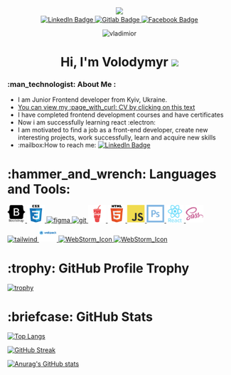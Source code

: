 <div id="header" align="center">
  <img src="https://media.giphy.com/media/SWoSkN6DxTszqIKEqv/giphy.gif" height="400"/>
</div>

<div id="badges" align="center">
  <a href="https://www.linkedin.com/in/volodymyr-khrushch-765281252/">
    <img src="https://img.shields.io/badge/LinkedIn-blue?style=for-the-badge&logo=linkedin&logoColor=white" alt="LinkedIn Badge"/>
  </a>
  <a href="https://gitlab.com/VolodymyrR">
    <img src="https://img.shields.io/badge/GitLab-red?style=for-the-badge&logo=gitlab&logoColor=white" alt="Gitlab Badge"/>
  </a>
    <a href="https://www.facebook.com/vladimir.khrucsh/">
    <img src="https://img.shields.io/badge/Facebook-blue?style=for-the-badge&logo=facebook&logoColor=white" alt="Facebook Badge"/>
  </a>
</div>
<p align="center"> <img src="https://komarev.com/ghpvc/?username=vladimior&label=Profile%20views&color=0e75b6&style=flat" alt="vladimior" /> </p>

<h1 align="center">
  Hi, I'm Volodymyr
  <img src="https://media.giphy.com/media/hvRJCLFzcasrR4ia7z/giphy.gif" width="30px"/>
</h1>

<h3>:man_technologist: About Me :</h3>
<ul>
  <li>I am Junior Frontend developer from Kyiv, Ukraine.</li>
  <li> <a href=""> You can view my :page_with_curl: CV by clicking on this text </a>
  <li>I have completed frontend development courses and have certificates</li>
  <li>Now i am successfully learning react :electron:</li>
  <li>I am motivated to find a job as a front-end developer, create new interesting projects, work successfully, learn and acquire new skills</li>
  <li> :mailbox:How to reach me:
    <a href="https://www.linkedin.com/in/volodymyr-khrushch-765281252/">
    <img src="https://img.shields.io/badge/LinkedIn-blue?style=for-the-badge&logo=linkedin&logoColor=white" alt="LinkedIn Badge"/>
  </a>
  </li> 
</ul>

<h1 align="left">:hammer_and_wrench: Languages and Tools:</h1>
<p align="left">
<a href="https://getbootstrap.com" target="_blank" rel="noreferrer"> 
<img src="https://raw.githubusercontent.com/devicons/devicon/master/icons/bootstrap/bootstrap-plain-wordmark.svg" alt="bootstrap" width="40" height="40"/> </a> 
<a href="https://www.w3schools.com/css/" target="_blank" rel="noreferrer"> 
<img src="https://raw.githubusercontent.com/devicons/devicon/master/icons/css3/css3-original-wordmark.svg" alt="css3" width="40" height="40"/> </a> 
<a href="https://www.figma.com/" target="_blank" rel="noreferrer"> 
<img src="https://www.vectorlogo.zone/logos/figma/figma-icon.svg" alt="figma" width="40" height="40"/> </a> 
<a href="https://git-scm.com/" target="_blank" rel="noreferrer"> 
<img src="https://www.vectorlogo.zone/logos/git-scm/git-scm-icon.svg" alt="git" width="40" height="40"/> </a> 
<a href="https://gulpjs.com" target="_blank" rel="noreferrer"> 
<img src="https://raw.githubusercontent.com/devicons/devicon/master/icons/gulp/gulp-plain.svg" alt="gulp" width="40" height="40"/> </a> 
<a href="https://www.w3.org/html/" target="_blank" rel="noreferrer"> 
<img src="https://raw.githubusercontent.com/devicons/devicon/master/icons/html5/html5-original-wordmark.svg" alt="html5" width="40" height="40"/> </a> 
<a href="https://developer.mozilla.org/en-US/docs/Web/JavaScript" target="_blank" rel="noreferrer"> 
<img src="https://raw.githubusercontent.com/devicons/devicon/master/icons/javascript/javascript-original.svg" alt="javascript" width="40" height="40"/> </a> 
<a href="https://www.photoshop.com/en" target="_blank" rel="noreferrer"> 
<img src="https://raw.githubusercontent.com/devicons/devicon/master/icons/photoshop/photoshop-line.svg" alt="photoshop" width="40" height="40"/> </a> 
<a href="https://reactjs.org/" target="_blank" rel="noreferrer"> 
<img src="https://raw.githubusercontent.com/devicons/devicon/master/icons/react/react-original-wordmark.svg" alt="react" width="40" height="40"/> </a> 
<a href="https://sass-lang.com" target="_blank" rel="noreferrer"> 
<img src="https://raw.githubusercontent.com/devicons/devicon/master/icons/sass/sass-original.svg" alt="sass" width="40" height="40"/> </a> 
<a href="https://tailwindcss.com/" target="_blank" rel="noreferrer"> 
<img src="https://www.vectorlogo.zone/logos/tailwindcss/tailwindcss-icon.svg" alt="tailwind" width="40" height="40"/> </a> 
<a href="https://webpack.js.org" target="_blank" rel="noreferrer"> 
<img src="https://raw.githubusercontent.com/devicons/devicon/d00d0969292a6569d45b06d3f350f463a0107b0d/icons/webpack/webpack-original-wordmark.svg" alt="webpack" width="40" height="40"/> </a> 
<a href="https://www.jetbrains.com/ru-ru/webstorm/" target="_blank" rel="noreferrer"> 
<img src="https://upload.wikimedia.org/wikipedia/commons/c/c0/WebStorm_Icon.svg" alt="WebStorm_Icon" width="40" height="40"/> </a>
<a href="https://code.visualstudio.com/" target="_blank" rel="noreferrer">
<img src="https://upload.wikimedia.org/wikipedia/commons/9/9a/Visual_Studio_Code_1.35_icon.svg" alt="WebStorm_Icon" width="40" height="40"/> </a> 
</p>

<h1>:trophy: GitHub Profile Trophy</h1>

[![trophy](https://github-profile-trophy.vercel.app/?username=vladimior&row=1&no-bg=true&no-frame=true)](https://github.com/ryo-ma/github-profile-trophy)

<h1>:briefcase: GitHub Stats</h1>

[![Top Langs](https://github-readme-stats.vercel.app/api/top-langs/?username=vladimior&layout=compact&hide_border=true)](https://github.com/anuraghazra/github-readme-stats)

[![GitHub Streak](https://streak-stats.demolab.com?user=vladimior&hide_border=true&mode=weekly)](https://git.io/streak-stats)

[![Anurag's GitHub stats](https://github-readme-stats.vercel.app/api?username=vladimior&hide_border=true)](https://github.com/anuraghazra/github-readme-stats)
